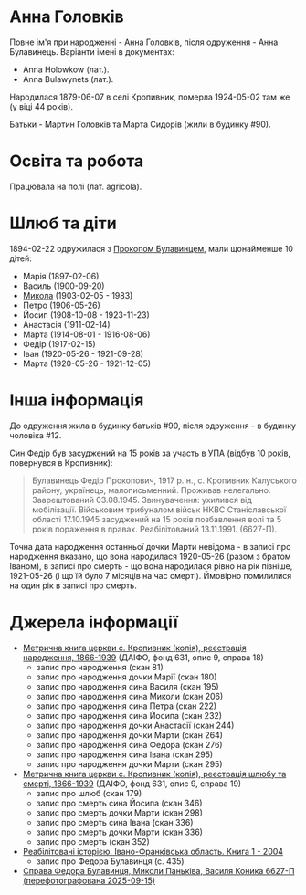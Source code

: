 # Анна Головків #

Повне ім'я при народженні - Анна Головків, після одруження - Анна Булавинець. Варіанти імені в документах:

- Anna Holowkow (лат.).
- Anna Bulawynets (лат.).

Народилася 1879-06-07 в селі Кропивник, померла 1924-05-02 там же (у віці 44 років).

Батьки - Мартин Головків та Марта Сидорів (жили в будинку #90).

# Освіта та робота #

Працювала на полі (лат. agricola).

# Шлюб та діти #

1894-02-22 одружилася з [Прокопом Булавинцем](Прокіп%20Булавинець.md), мали щонайменше 10 дітей:

- Марія (1897-02-06)
- Василь (1900-09-20)
- [Микола](Микола%20Булавинець.md) (1903-02-05 - 1983)
- Петро (1906-05-26)
- Йосип (1908-10-08 - 1923-11-23)
- Анастасія (1911-02-14)
- Марта (1914-08-01 - 1916-08-06)
- Федір (1917-02-15)
- Іван (1920-05-26 - 1921-09-28)
- Марта (1920-05-26 - 1921-12-05)

# Інша інформація #

До одруження жила в будинку батьків #90, після одруження - в будинку чоловіка #12.

Син Федір був засуджений на 15 років за участь в УПА (відбув 10 років, повернувся в Кропивник):

> Булавинець Федір Прокопович, 1917 р. н., с. Кропивник Калуського району, українець, малописьменний. Проживав нелегально. Заарештований 03.08.1945. Звинувачення: ухилився від мобілізації. Військовим трибуналом військ НКВС Станіславської області 17.10.1945 засуджений на 15 років позбавлення волі та 5 років пораження в правах. Реабілітований 13.11.1991. (6627-П).

Точна дата народження останньої дочки Марти невідома - в записі про народження вказано, що вона народилася 1920-05-26 (разом з братом Іваном), в записі про смерть - що вона народилася рівно на рік пізніше, 1921-05-26 (і що їй було 7 місяців на час смерті). Ймовірно помилилися на один рік в записі про смерть.

# Джерела інформації #

- [Метрична книга церкви c. Кропивник (копія), реєстрація народження, 1866-1939](https://drive.google.com/drive/folders/18U3PZbOdTgMM1U5Iw7UTo_8A_ZYruVRu) (ДАІФО, фонд 631, опис 9, справа 18)
  - запис про народження (скан 81)
  - запис про народження дочки Марії (скан 180)
  - запис про народження сина Василя (скан 195)
  - запис про народження сина Миколи (скан 206)
  - запис про народження сина Петра (скан 222)
  - запис про народження сина Йосипа (скан 232)
  - запис про народження дочки Анастасії (скан 244)
  - запис про народження дочки Марти (скан 264)
  - запис про народження сина Федора (скан 276)
  - запис про народження сина Івана (скан 295)
  - запис про народження дочки Марти (скан 295)
- [Метрична книга церкви c. Кропивник (копія), реєстрація шлюбу та смерті, 1866-1939](https://drive.google.com/drive/folders/1ZtwtLB6Q08sQZLRjRFx5xmgFab1oSc5z) (ДАІФО, фонд 631, опис 9, справа 19)
  - запис про шлюб (скан 179)
  - запис про смерть сина Йосипа (скан 346)
  - запис про смерть дочки Марти (скан 298)
  - запис про смерть сина Івана (скан 336)
  - запис про смерть дочки Марти (скан 336)
  - запис про смерть (скан 352)
- [Реабілітовані історією. Івано-Франківська область. Книга 1 - 2004](https://www.reabit.org.ua/files/store/Ivano-Frankivsk_1.pdf)
  - запис про Федора Булавинця (с. 435)
- [Справа Федора Булавинця, Миколи Паньківа, Василя Коника 6627-П (перефотографована 2025-09-15)](https://drive.google.com/drive/folders/1i6zfVdMyrgLB-bhSFBUJo3KR5zVsb86r)

